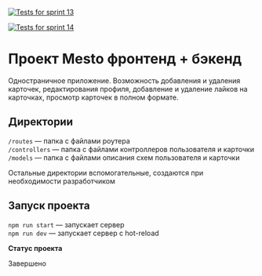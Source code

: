 [![Tests for sprint 13](https://github.com/${Olga-mus}/${express-mesto-gha}/actions/workflows/tests-13-sprint.yml/badge.svg)](https://github.com/${Olga-mus}/${express-mesto-gha}/actions/workflows/tests-13-sprint.yml)

[![Tests for sprint 14](https://github.com/${Olga-mus}/${express-mesto-gha}/actions/workflows/tests-14-sprint.yml/badge.svg)](https://github.com/${Olga-mus}/${express-mesto-gha}/actions/workflows/tests-14-sprint.yml)
# Проект Mesto фронтенд + бэкенд

 Одностраничное приложение. Возможность добавления и удаления карточек, редактирования профиля, добавление и удаление лайков на карточках, просмотр карточек в полном формате.

## Директории

`/routes` — папка с файлами роутера  
`/controllers` — папка с файлами контроллеров пользователя и карточки   
`/models` — папка с файлами описания схем пользователя и карточки  

Остальные директории вспомогательные, создаются при необходимости разработчиком

## Запуск проекта

`npm run start` — запускает сервер   
`npm run dev` — запускает сервер с hot-reload

**Статус проекта**

Завершено
